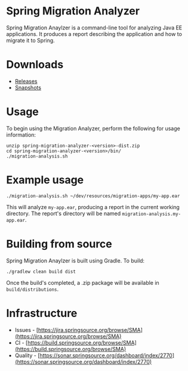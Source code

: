 # Spring Migration Analyzer

Spring Migration Anaylzer is a command-line tool for analyzing Java EE applications. It produces a report describing the application and how to migrate it to Spring.

# Downloads
- [Releases](http://www.springsource.org/download/community?project=Spring%20Migration%20Analyzer)
- [Snapshots](http://repo.springsource.org/simple/libs-snapshot-local/org/springframework/migrationanalyzer/spring-migration-analyzer/1.0.0.BUILD-SNAPSHOT/)

# Usage

To begin using the Migration Analyzer, perform the following for usage information:

	unzip spring-migration-analyzer-<version>-dist.zip
	cd spring-migration-analyzer-<version>/bin/
	./migration-analysis.sh

# Example usage

	./migration-analysis.sh ~/dev/resources/migration-apps/my-app.ear

This will analyze `my-app.ear`, producing a report in the current working directory. The report's directory will be named `migration-analysis.my-app.ear`.

# Building from source

Spring Migration Anaylzer is built using Gradle. To build:

	./gradlew clean build dist

Once the build's completed, a .zip package will be available in `build/distributions`.

# Infrastructure

- Issues - [https://jira.springsource.org/browse/SMA](https://jira.springsource.org/browse/SMA)
- CI - [https://build.springsource.org/browse/SMA](https://build.springsource.org/browse/SMA)
- Quality - [https://sonar.springsource.org/dashboard/index/2770](https://sonar.springsource.org/dashboard/index/2770)